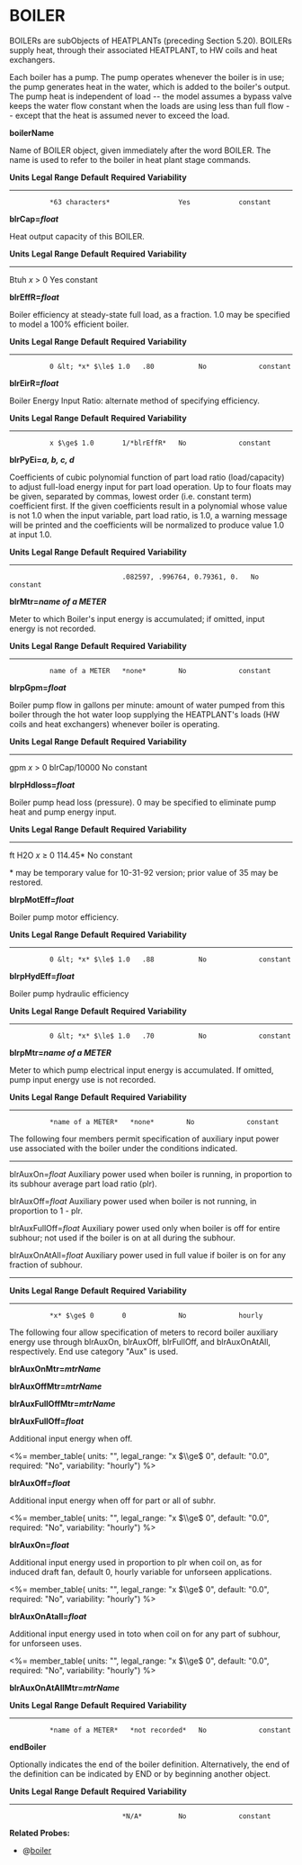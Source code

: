 # BOILER

BOILERs are subObjects of HEATPLANTs (preceding Section 5.20). BOILERs supply heat, through their associated HEATPLANT, to HW coils and heat exchangers.

Each boiler has a pump. The pump operates whenever the boiler is in use; the pump generates heat in the water, which is added to the boiler's output. The pump heat is independent of load -- the model assumes a bypass valve keeps the water flow constant when the loads are using less than full flow -- except that the heat is assumed never to exceed the load.

**boilerName**

Name of BOILER object, given immediately after the word BOILER. The name is used to refer to the boiler in heat plant stage commands.

  **Units**   **Legal Range**   **Default**   **Required**   **Variability**
  ----------- ----------------- ------------- -------------- -----------------
              *63 characters*                 Yes            constant

**blrCap=*float***

Heat output capacity of this BOILER.

  **Units**   **Legal Range**   **Default**   **Required**   **Variability**
  ----------- ----------------- ------------- -------------- -----------------
  Btuh        *x* &gt; 0                      Yes            constant

**blrEffR=*float***

Boiler efficiency at steady-state full load, as a fraction. 1.0 may be specified to model a 100% efficient boiler.

  **Units**   **Legal Range**        **Default**   **Required**   **Variability**
  ----------- ---------------------- ------------- -------------- -----------------
              0 &lt; *x* $\le$ 1.0   .80           No             constant

**blrEirR=*float***

Boiler Energy Input Ratio: alternate method of specifying efficiency.

  **Units**   **Legal Range**   **Default**   **Required**   **Variability**
  ----------- ----------------- ------------- -------------- -----------------
              x $\ge$ 1.0       1/*blrEffR*   No             constant

**blrPyEi=*a, b, c, d***

Coefficients of cubic polynomial function of part load ratio (load/capacity) to adjust full-load energy input for part load operation. Up to four floats may be given, separated by commas, lowest order (i.e. constant term) coefficient first. If the given coefficients result in a polynomial whose value is not 1.0 when the input variable, part load ratio, is 1.0, a warning message will be printed and the coefficients will be normalized to produce value 1.0 at input 1.0.

  **Units**   **Legal Range**   **Default**                     **Required**   **Variability**
  ----------- ----------------- ------------------------------- -------------- -----------------
                                .082597, .996764, 0.79361, 0.   No             constant

**blrMtr=*name of a METER***

Meter to which Boiler's input energy is accumulated; if omitted, input energy is not recorded.

  **Units**   **Legal Range**   **Default**   **Required**   **Variability**
  ----------- ----------------- ------------- -------------- -----------------
              name of a METER   *none*        No             constant

**blrpGpm=*float***

Boiler pump flow in gallons per minute: amount of water pumped from this boiler through the hot water loop supplying the HEATPLANT's loads (HW coils and heat exchangers) whenever boiler is operating.

  **Units**   **Legal Range**   **Default**    **Required**   **Variability**
  ----------- ----------------- -------------- -------------- -----------------
  gpm         *x* &gt; 0        blrCap/10000   No             constant

**blrpHdloss=*float***

Boiler pump head loss (pressure). 0 may be specified to eliminate pump heat and pump energy input.

  **Units**   **Legal Range**   **Default**   **Required**   **Variability**
  ----------- ----------------- ------------- -------------- -----------------
  ft H2O      *x* $\ge$ 0       114.45\*      No             constant

\* may be temporary value for 10-31-92 version; prior value of 35 may be restored.

**blrpMotEff=*float***

Boiler pump motor efficiency.

  **Units**   **Legal Range**        **Default**   **Required**   **Variability**
  ----------- ---------------------- ------------- -------------- -----------------
              0 &lt; *x* $\le$ 1.0   .88           No             constant

**blrpHydEff=*float***

Boiler pump hydraulic efficiency

  **Units**   **Legal Range**        **Default**   **Required**   **Variability**
  ----------- ---------------------- ------------- -------------- -----------------
              0 &lt; *x* $\le$ 1.0   .70           No             constant

**blrpMtr=*name of a METER***

Meter to which pump electrical input energy is accumulated. If omitted, pump input energy use is not recorded.

  **Units**   **Legal Range**     **Default**   **Required**   **Variability**
  ----------- ------------------- ------------- -------------- -----------------
              *name of a METER*   *none*        No             constant

The following four members permit specification of auxiliary input power use associated with the boiler under the conditions indicated.

  --------------------------- -------------------------------------------
  blrAuxOn=*float*            Auxiliary power used when boiler is
                              running, in proportion to its subhour
                              average part load ratio (plr).

  blrAuxOff=*float*           Auxiliary power used when boiler is not
                              running, in proportion to 1 - plr.

  blrAuxFullOff=*float*       Auxiliary power used only when boiler is
                              off for entire subhour; not used if the
                              boiler is on at all during the subhour.

  blrAuxOnAtAll=*float*       Auxiliary power used in full value if
                              boiler is on for any fraction of subhour.
  --------------------------- -------------------------------------------

  **Units**   **Legal Range**   **Default**   **Required**   **Variability**
  ----------- ----------------- ------------- -------------- -----------------
              *x* $\ge$ 0       0             No             hourly

The following four allow specification of meters to record boiler auxiliary energy use through blrAuxOn, blrAuxOff, blrFullOff, and blrAuxOnAtAll, respectively. End use category "Aux" is used.

**blrAuxOnMtr=*mtrName***

**blrAuxOffMtr=*mtrName***

**blrAuxFullOffMtr=*mtrName***

**blrAuxFullOff=*float***

Additional input energy when off.

<%= member_table(
  units: "",
  legal_range: "x $\\ge$ 0",
  default: "0.0",
  required: "No",
  variability: "hourly") %>

**blrAuxOff=*float***

Additional input energy when off for part or all of subhr.

<%= member_table(
  units: "",
  legal_range: "x $\\ge$ 0",
  default: "0.0",
  required: "No",
  variability: "hourly") %>

**blrAuxOn=*float***

Additional input energy used in proportion to plr when coil on, as for induced draft fan, default 0, hourly variable for unforseen applications.

<%= member_table(
  units: "",
  legal_range: "x $\\ge$ 0",
  default: "0.0",
  required: "No",
  variability: "hourly") %>

**blrAuxOnAtall=*float***

Additional input energy used in toto when coil on for any part of subhour, for unforseen uses.

<%= member_table(
  units: "",
  legal_range: "x $\\ge$ 0",
  default: "0.0",
  required: "No",
  variability: "hourly") %>

**blrAuxOnAtAllMtr=*mtrName***

  **Units**   **Legal Range**     **Default**      **Required**   **Variability**
  ----------- ------------------- ---------------- -------------- -----------------
              *name of a METER*   *not recorded*   No             constant

**endBoiler**

Optionally indicates the end of the boiler definition. Alternatively, the end of the definition can be indicated by END or by beginning another object.

  **Units**   **Legal Range**   **Default**   **Required**   **Variability**
  ----------- ----------------- ------------- -------------- -----------------
                                *N/A*         No             constant


**Related Probes:**

- @[boiler](#p_boiler)
